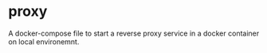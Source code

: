 # proxy

A docker-compose file to start a reverse proxy service in a docker container on local environemnt.
